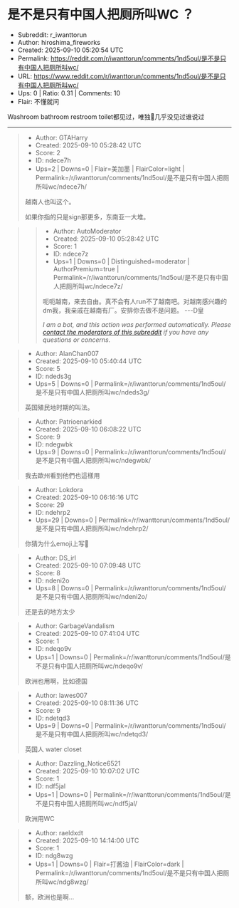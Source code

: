 # 是不是只有中国人把厕所叫WC ？

- Subreddit: r_iwanttorun
- Author: hiroshima_fireworks
- Created: 2025-09-10 05:20:54 UTC
- Permalink: https://reddit.com/r/iwanttorun/comments/1nd5oul/是不是只有中国人把厕所叫wc/
- URL: https://www.reddit.com/r/iwanttorun/comments/1nd5oul/是不是只有中国人把厕所叫wc/
- Ups: 0 | Ratio: 0.31 | Comments: 10
- Flair: 不懂就问


Washroom bathroom restroom toilet都见过，唯独🚾几乎没见过谁说过


---

> - Author: GTAHarry
> - Created: 2025-09-10 05:28:42 UTC
> - Score: 2
> - ID: ndece7h
> - Ups=2 | Downs=0 | Flair=美加墨 | FlairColor=light | Permalink=/r/iwanttorun/comments/1nd5oul/是不是只有中国人把厕所叫wc/ndece7h/
>
> 越南人也叫这个。
> 
> 如果你指的只是sign那更多，东南亚一大堆。

>> - Author: AutoModerator
>> - Created: 2025-09-10 05:28:42 UTC
>> - Score: 1
>> - ID: ndece7z
>> - Ups=1 | Downs=0 | Distinguished=moderator | AuthorPremium=true | Permalink=/r/iwanttorun/comments/1nd5oul/是不是只有中国人把厕所叫wc/ndece7z/
>>
>> 呃呃越南，来去自由。真不会有人run不了越南吧。对越南感兴趣的dm我，我亲戚在越南有厂。安排你去做不是问题。 ---D皇
>> 
>> *I am a bot, and this action was performed automatically. Please [contact the moderators of this subreddit](/message/compose/?to=/r/iwanttorun) if you have any questions or concerns.*

> - Author: AlanChan007
> - Created: 2025-09-10 05:40:44 UTC
> - Score: 5
> - ID: ndeds3g
> - Ups=5 | Downs=0 | Permalink=/r/iwanttorun/comments/1nd5oul/是不是只有中国人把厕所叫wc/ndeds3g/
>
> 英国殖民地时期的叫法。

> - Author: Patrioenarkied
> - Created: 2025-09-10 06:08:22 UTC
> - Score: 9
> - ID: ndegwbk
> - Ups=9 | Downs=0 | Permalink=/r/iwanttorun/comments/1nd5oul/是不是只有中国人把厕所叫wc/ndegwbk/
>
> 我去歐州看到他們也這樣用

> - Author: Lokdora
> - Created: 2025-09-10 06:16:16 UTC
> - Score: 29
> - ID: ndehrp2
> - Ups=29 | Downs=0 | Permalink=/r/iwanttorun/comments/1nd5oul/是不是只有中国人把厕所叫wc/ndehrp2/
>
> 你猜为什么emoji上写🚾

> - Author: DS_irl
> - Created: 2025-09-10 07:09:48 UTC
> - Score: 8
> - ID: ndeni2o
> - Ups=8 | Downs=0 | Permalink=/r/iwanttorun/comments/1nd5oul/是不是只有中国人把厕所叫wc/ndeni2o/
>
> 还是去的地方太少

> - Author: GarbageVandalism
> - Created: 2025-09-10 07:41:04 UTC
> - Score: 1
> - ID: ndeqo9v
> - Ups=1 | Downs=0 | Permalink=/r/iwanttorun/comments/1nd5oul/是不是只有中国人把厕所叫wc/ndeqo9v/
>
> 欧洲也用啊，比如德国

> - Author: lawes007
> - Created: 2025-09-10 08:11:36 UTC
> - Score: 9
> - ID: ndetqd3
> - Ups=9 | Downs=0 | Permalink=/r/iwanttorun/comments/1nd5oul/是不是只有中国人把厕所叫wc/ndetqd3/
>
> 英国人 water closet

> - Author: Dazzling_Notice6521
> - Created: 2025-09-10 10:07:02 UTC
> - Score: 1
> - ID: ndf5jal
> - Ups=1 | Downs=0 | Permalink=/r/iwanttorun/comments/1nd5oul/是不是只有中国人把厕所叫wc/ndf5jal/
>
> 欧洲用WC

> - Author: raeldxdt
> - Created: 2025-09-10 14:14:00 UTC
> - Score: 1
> - ID: ndg8wzg
> - Ups=1 | Downs=0 | Flair=打酱油 | FlairColor=dark | Permalink=/r/iwanttorun/comments/1nd5oul/是不是只有中国人把厕所叫wc/ndg8wzg/
>
> 额，欧洲也是啊…
